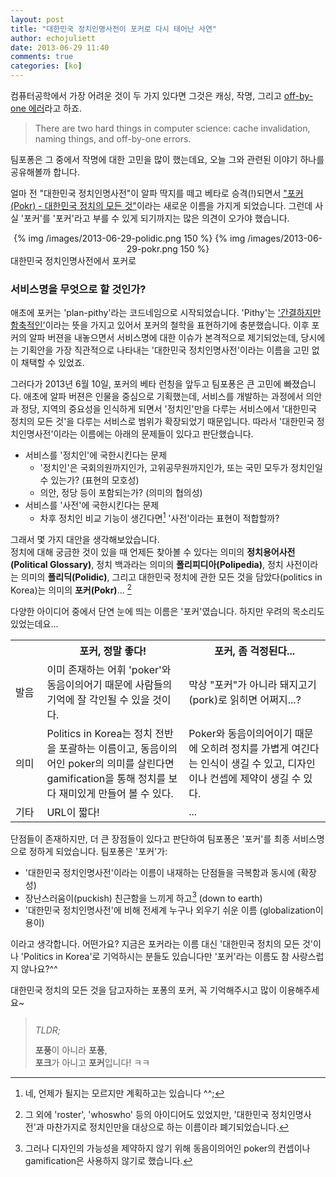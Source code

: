 ```yaml
---
layout: post
title: "대한민국 정치인명사전이 포커로 다시 태어난 사연"
author: echojuliett
date: 2013-06-29 11:40
comments: true
categories: [ko]
---
```



컴퓨터공학에서 가장 어려운 것이 두 가지 있다면 그것은 캐싱, 작명, 그리고 <a href="http://en.wikipedia.org/wiki/Off-by-one_error">off-by-one 에러</a>라고 하죠.

> There are two hard things in computer science: cache invalidation, naming things, and off-by-one errors.

팀포퐁은 그 중에서 작명에 대한 고민을 많이 했는데요, 오늘 그와 관련된  이야기 하나를 공유해볼까 합니다.<!-- more -->

얼마 전 "대한민국 정치인명사전"이 알파 딱지를 떼고 베타로 승격(!)되면서 ["포커(Pokr) - 대한민국 정치의 모든 것"](http://pokr.kr)이라는 새로운 이름을 가지게 되었습니다.
그런데 사실 '포커'를 '포커'라고 부를 수 있게 되기까지는 많은 의견이 오가야 했습니다.

<center>
{% img /images/2013-06-29-polidic.png 150 %}
<i class="icon-arrow-right"></i>
{% img /images/2013-06-29-pokr.png 150 %}
</center>
<div class="caption">대한민국 정치인명사전에서 포커로</div>


### 서비스명을 무엇으로 할 것인가?
애초에 포커는 'plan-pithy'라는 코드네임으로 시작되었습니다.
'Pithy'는 ['간결하지만 함축적인'](http://dictionary.reference.com/browse/pithy)이라는 뜻을 가지고 있어서 포커의 철학을 표현하기에 충분했습니다.
이후 포커의 알파 버젼을 내놓으면서 서비스명에 대한 이슈가 본격적으로 제기되었는데, 당시에는 기획안을 가장 직관적으로 나타내는 '대한민국 정치인명사전'이라는 이름을 고민 없이 채택할 수 있었죠.

그러다가 2013년 6월 10일, 포커의 베타 런칭을 앞두고 팀포퐁은 큰 고민에 빠졌습니다.
애초에 알파 버젼은 인물을 중심으로 기획했는데, 서비스를 개발하는 과정에서 의안과 정당, 지역의 중요성을 인식하게 되면서 '정치인'만을 다루는 서비스에서 '대한민국 정치의 모든 것'을 다루는 서비스로 범위가 확장되었기 때문입니다.
따라서 '대한민국 정치인명사전'이라는 이름에는 아래의 문제들이 있다고 판단했습니다.

- 서비스를 '정치인'에 국한시킨다는 문제
    - '정치인'은 국회의원까지인가, 고위공무원까지인가, 또는 국민 모두가 정치인일 수 있는가? (표현의 모호성)
    - 의안, 정당 등이 포함되는가? (의미의 협의성)
- 서비스를 '사전'에 국한시킨다는 문제
    - 차후 정치인 비교 기능이 생긴다면[^1] '사전'이라는 표현이 적합할까?

그래서 몇 가지 대안을 생각해보았습니다.<br>
정치에 대해 궁금한 것이 있을 때 언제든 찾아볼 수 있다는 의미의 **정치용어사전(Political Glossary)**, 정치 백과라는 의미의 **폴리피디아(Polipedia)**, 정치 사전이라는 의미의 **폴리딕(Polidic)**, 그리고 대한민국 정치에 관한 모든 것을 담았다(politics in Korea)는 의미의 **포커(Pokr)**... [^3]

다양한 아이디어 중에서 단연 눈에 띄는 이름은 '포커'였습니다.
하지만 우려의 목소리도 있었는데요...

<table class="table">
    <tr>
        <th style="width: 10%;"></th>
        <th style="width: 45%;">포커, 정말 좋다!</th>
        <th style="width: 45%;">포커, 좀 걱정된다...</th>
    </tr>
    <tr>
        <td>발음</td>
        <td>이미 존재하는 어휘 'poker'와 동음이의어기 때문에 사람들의 기억에 잘 각인될 수 있을 것이다.</td>
        <td>막상 "포커"가 아니라 돼지고기(pork)로 읽히면 어쩌지...?</td>
    </tr>
    <tr>
        <td>의미</td>
        <td>Politics in Korea는 정치 전반을 포괄하는 이름이고, 동음이의어인 poker의 의미를 살린다면 gamification을 통해 정치를 보다 재미있게 만들어 볼 수 있다.</td>
        <td>Poker와 동음이의어이기 때문에 오히려 정치를 가볍게 여긴다는 인식이 생길 수 있고, 디자인이나 컨셉에 제약이 생길 수 있다.</td>
    </tr>
    <tr>
        <td>기타</td>
        <td>URL이 짧다!</td>
        <td>...</td>
    </tr>
</table>

단점들이 존재하지만, 더 큰 장점들이 있다고 판단하여 팀포퐁은 '포커'를 최종 서비스명으로 정하게 되었습니다.
팀포퐁은 '포커'가:

- '대한민국 정치인명사전'이라는 이름이 내재하는 단점들을 극복함과 동시에 (확장성)
- 장난스러움이(puckish) 친근함을 느끼게 하고[^5] (down to earth)
- '대한민국 정치인명사전'에 비해 전세계 누구나 외우기 쉬운 이름 (globalization이 용이)

이라고 생각합니다. 어떤가요?
지금은 포커라는 이름 대신 '대한민국 정치의 모든 것'이나 'Politics in Korea'로 기억하시는 분들도 있습니다만 '포커'라는 이름도 참 사랑스럽지 않나요?^^

대한민국 정치의 모든 것을 담고자하는  포퐁의 포커, 꼭 기억해주시고 많이 이용해주세요~

> <span style="line-height: 3em;">*TLDR;*</span><br>
> **포풍**이 아니라 **포퐁**,<br>
> **포크**가 아니고 **포커**입니다! ㅋㅋ



[^1]: 네, 언제가 될지는 모르지만 계획하고는 있습니다 ^^;
[^3]: 그 외에 'roster', 'whoswho' 등의 아이디어도 있었지만, '대한민국 정치인명사전'과 마찬가지로 정치인만을 대상으로 하는 이름이라 폐기되었습니다.
[^5]: 그러나 디자인의 가능성을 제약하지 않기 위해 동음이의어인 poker의 컨셉이나 gamification은 사용하지 않기로 했습니다.
